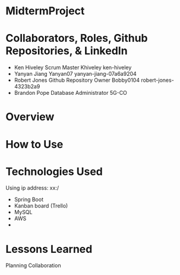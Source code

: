 # MidtermProject

# Collaborators, Roles, Github Repositories, & LinkedIn

* Ken Hiveley Scrum Master              Khiveley ken-hiveley
* Yanyan Jiang                          Yanyan07 yanyan-jiang-07a6a9204
* Robert Jones Github Repository Owner  Bobby0104 robert-jones-4323b2a9
* Brandon Pope  Database Administrator  5G-CO

# Overview

# How to Use

# Technologies Used

Using ip address: xx:/

* Spring Boot
* Kanban board (Trello)
* MySQL
* AWS
* 

# Lessons Learned

Planning
Collaboration
